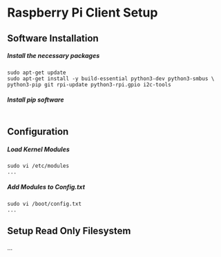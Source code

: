 # Raspberry Pi Client Setup

## Software Installation
##### Install the necessary packages
```shell
sudo apt-get update
sudo apt-get install -y build-essential python3-dev python3-smbus \
python3-pip git rpi-update python3-rpi.gpio i2c-tools
```

##### Install pip software
```shell

```

## Configuration
##### Load Kernel Modules
```shell
sudo vi /etc/modules
...
```

##### Add Modules to Config.txt
```shell
sudo vi /boot/config.txt
...
```

## Setup Read Only Filesystem
...
